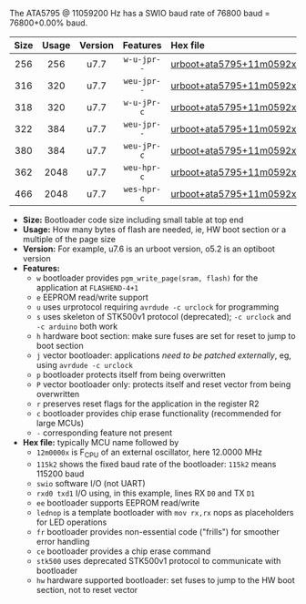 The ATA5795 @ 11059200 Hz has a SWIO baud rate of 76800 baud = 76800+0.00% baud.

|Size|Usage|Version|Features|Hex file|
|:-:|:-:|:-:|:-:|:--|
|256|256|u7.7|`w-u-jpr--`|[urboot+ata5795+11m0592x+++76k8_swio_rxb0_txb1_lednop.hex](https://raw.githubusercontent.com/stefanrueger/urboot.hex/main/mcus/ata5795/external_oscillator/fcpu+11m0592_Hz/br+++76k8_bps/urboot+ata5795+11m0592x+++76k8_swio_rxb0_txb1_lednop.hex)|
|316|320|u7.7|`weu-jpr--`|[urboot+ata5795+11m0592x+++76k8_swio_rxb0_txb1_ee.hex](https://raw.githubusercontent.com/stefanrueger/urboot.hex/main/mcus/ata5795/external_oscillator/fcpu+11m0592_Hz/br+++76k8_bps/urboot+ata5795+11m0592x+++76k8_swio_rxb0_txb1_ee.hex)|
|318|320|u7.7|`w-u-jPr-c`|[urboot+ata5795+11m0592x+++76k8_swio_rxb0_txb1_lednop_fr_ce.hex](https://raw.githubusercontent.com/stefanrueger/urboot.hex/main/mcus/ata5795/external_oscillator/fcpu+11m0592_Hz/br+++76k8_bps/urboot+ata5795+11m0592x+++76k8_swio_rxb0_txb1_lednop_fr_ce.hex)|
|322|384|u7.7|`weu-jpr--`|[urboot+ata5795+11m0592x+++76k8_swio_rxb0_txb1_ee_lednop.hex](https://raw.githubusercontent.com/stefanrueger/urboot.hex/main/mcus/ata5795/external_oscillator/fcpu+11m0592_Hz/br+++76k8_bps/urboot+ata5795+11m0592x+++76k8_swio_rxb0_txb1_ee_lednop.hex)|
|380|384|u7.7|`weu-jPr-c`|[urboot+ata5795+11m0592x+++76k8_swio_rxb0_txb1_ee_lednop_fr_ce.hex](https://raw.githubusercontent.com/stefanrueger/urboot.hex/main/mcus/ata5795/external_oscillator/fcpu+11m0592_Hz/br+++76k8_bps/urboot+ata5795+11m0592x+++76k8_swio_rxb0_txb1_ee_lednop_fr_ce.hex)|
|362|2048|u7.7|`weu-hpr-c`|[urboot+ata5795+11m0592x+++76k8_swio_rxb0_txb1_ee_lednop_fr_ce_hw.hex](https://raw.githubusercontent.com/stefanrueger/urboot.hex/main/mcus/ata5795/external_oscillator/fcpu+11m0592_Hz/br+++76k8_bps/urboot+ata5795+11m0592x+++76k8_swio_rxb0_txb1_ee_lednop_fr_ce_hw.hex)|
|466|2048|u7.7|`wes-hpr-c`|[urboot+ata5795+11m0592x+++76k8_swio_rxb0_txb1_ee_lednop_fr_ce_stk500_hw.hex](https://raw.githubusercontent.com/stefanrueger/urboot.hex/main/mcus/ata5795/external_oscillator/fcpu+11m0592_Hz/br+++76k8_bps/urboot+ata5795+11m0592x+++76k8_swio_rxb0_txb1_ee_lednop_fr_ce_stk500_hw.hex)|

- **Size:** Bootloader code size including small table at top end
- **Usage:** How many bytes of flash are needed, ie, HW boot section or a multiple of the page size
- **Version:** For example, u7.6 is an urboot version, o5.2 is an optiboot version
- **Features:**
  + `w` bootloader provides `pgm_write_page(sram, flash)` for the application at `FLASHEND-4+1`
  + `e` EEPROM read/write support
  + `u` uses urprotocol requiring `avrdude -c urclock` for programming
  + `s` uses skeleton of STK500v1 protocol (deprecated); `-c urclock` and `-c arduino` both work
  + `h` hardware boot section: make sure fuses are set for reset to jump to boot section
  + `j` vector bootloader: applications *need to be patched externally*, eg, using `avrdude -c urclock`
  + `p` bootloader protects itself from being overwritten
  + `P` vector bootloader only: protects itself and reset vector from being overwritten
  + `r` preserves reset flags for the application in the register R2
  + `c` bootloader provides chip erase functionality (recommended for large MCUs)
  + `-` corresponding feature not present
- **Hex file:** typically MCU name followed by
  + `12m0000x` is F<sub>CPU</sub> of an external oscillator, here 12.0000 MHz
  + `115k2` shows the fixed baud rate of the bootloader: `115k2` means 115200 baud
  + `swio` software I/O (not UART)
  + `rxd0 txd1` I/O using, in this example, lines RX `D0` and TX `D1`
  + `ee` bootloader supports EEPROM read/write
  + `lednop` is a template bootloader with `mov rx,rx` nops as placeholders for LED operations
  + `fr` bootloader provides non-essential code ("frills") for smoother error handling
  + `ce` bootloader provides a chip erase command
  + `stk500` uses deprecated STK500v1 protocol to communicate with bootloader
  + `hw` hardware supported bootloader: set fuses to jump to the HW boot section, not to reset vector

